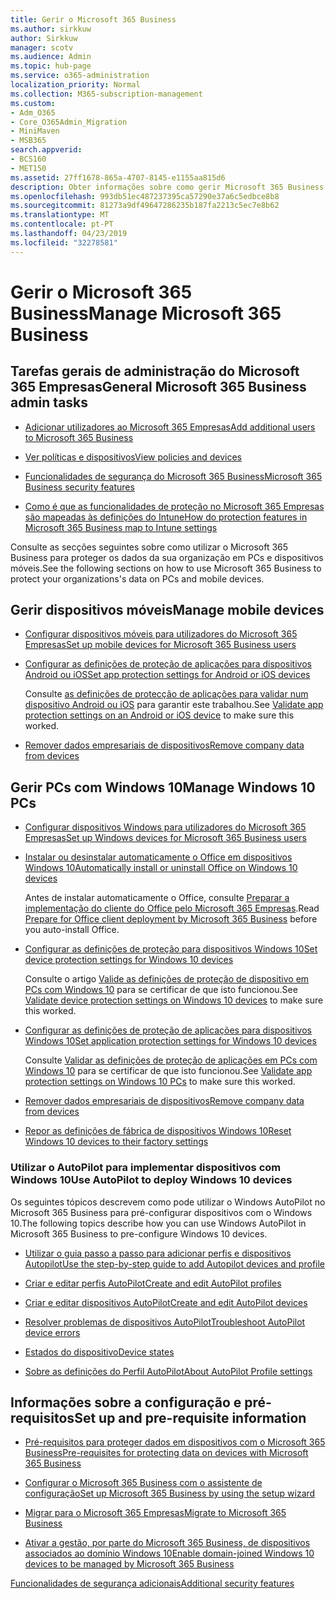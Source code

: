 ```yaml
---
title: Gerir o Microsoft 365 Business
ms.author: sirkkuw
author: Sirkkuw
manager: scotv
ms.audience: Admin
ms.topic: hub-page
ms.service: o365-administration
localization_priority: Normal
ms.collection: M365-subscription-management
ms.custom:
- Adm_O365
- Core_O365Admin_Migration
- MiniMaven
- MSB365
search.appverid:
- BCS160
- MET150
ms.assetid: 27ff1678-865a-4707-8145-e1155aa815d6
description: Obter informações sobre como gerir Microsoft 365 Business relacionados com tarefas de administração, dispositivos móveis, 10PCs do Windows e muitas dessas tarefas.
ms.openlocfilehash: 993db51ec487237395ca57290e37a6c5edbce8b8
ms.sourcegitcommit: 81273a9df49647286235b187fa2213c5ec7e8b62
ms.translationtype: MT
ms.contentlocale: pt-PT
ms.lasthandoff: 04/23/2019
ms.locfileid: "32278581"
---
```

# <a name="manage-microsoft-365-business"></a><span data-ttu-id="eb47f-103">Gerir o Microsoft 365 Business</span><span class="sxs-lookup"><span data-stu-id="eb47f-103">Manage Microsoft 365 Business</span></span>

## <a name="general-microsoft-365-business-admin-tasks"></a><span data-ttu-id="eb47f-104">Tarefas gerais de administração do Microsoft 365 Empresas</span><span class="sxs-lookup"><span data-stu-id="eb47f-104">General Microsoft 365 Business admin tasks</span></span>

- [<span data-ttu-id="eb47f-105">Adicionar utilizadores ao Microsoft 365 Empresas</span><span class="sxs-lookup"><span data-stu-id="eb47f-105">Add additional users to Microsoft 365 Business</span></span>](add-users-m365b.md)
    
- [<span data-ttu-id="eb47f-106">Ver políticas e dispositivos</span><span class="sxs-lookup"><span data-stu-id="eb47f-106">View policies and devices</span></span>](view-policies-and-devices.md)
    
- [<span data-ttu-id="eb47f-107">Funcionalidades de segurança do Microsoft 365 Business</span><span class="sxs-lookup"><span data-stu-id="eb47f-107">Microsoft 365 Business security features</span></span>](security-features.md)
    
- [<span data-ttu-id="eb47f-108">Como é que as funcionalidades de proteção no Microsoft 365 Empresas são mapeadas às definições do Intune</span><span class="sxs-lookup"><span data-stu-id="eb47f-108">How do protection features in Microsoft 365 Business map to Intune settings</span></span>](map-protection-features-to-intune-settings.md)
    
<span data-ttu-id="eb47f-109">Consulte as secções seguintes sobre como utilizar o Microsoft 365 Business para proteger os dados da sua organização em PCs e dispositivos móveis.</span><span class="sxs-lookup"><span data-stu-id="eb47f-109">See the following sections on how to use Microsoft 365 Business to protect your organizations's data on PCs and mobile devices.</span></span>
  
## <a name="manage-mobile-devices"></a><span data-ttu-id="eb47f-110">Gerir dispositivos móveis</span><span class="sxs-lookup"><span data-stu-id="eb47f-110">Manage mobile devices</span></span>

- [<span data-ttu-id="eb47f-111">Configurar dispositivos móveis para utilizadores do Microsoft 365 Empresas</span><span class="sxs-lookup"><span data-stu-id="eb47f-111">Set up mobile devices for Microsoft 365 Business users</span></span>](set-up-mobile-devices.md)
    
- [<span data-ttu-id="eb47f-112">Configurar as definições de proteção de aplicações para dispositivos Android ou iOS</span><span class="sxs-lookup"><span data-stu-id="eb47f-112">Set app protection settings for Android or iOS devices</span></span>](app-protection-settings-for-android-and-ios.md)
    
    <span data-ttu-id="eb47f-113">Consulte [as definições de protecção de aplicações para validar num dispositivo Android ou iOS](validate-settings-on-android-or-ios.md) para garantir este trabalhou.</span><span class="sxs-lookup"><span data-stu-id="eb47f-113">See [Validate app protection settings on an Android or iOS device](validate-settings-on-android-or-ios.md) to make sure this worked.</span></span> 
    
- [<span data-ttu-id="eb47f-114">Remover dados empresariais de dispositivos</span><span class="sxs-lookup"><span data-stu-id="eb47f-114">Remove company data from devices</span></span>](remove-company-data.md)
    
## <a name="manage-windows-10-pcs"></a><span data-ttu-id="eb47f-115">Gerir PCs com Windows 10</span><span class="sxs-lookup"><span data-stu-id="eb47f-115">Manage Windows 10 PCs</span></span>

- [<span data-ttu-id="eb47f-116">Configurar dispositivos Windows para utilizadores do Microsoft 365 Empresas</span><span class="sxs-lookup"><span data-stu-id="eb47f-116">Set up Windows devices for Microsoft 365 Business users</span></span>](set-up-windows-devices.md)
    
- [<span data-ttu-id="eb47f-117">Instalar ou desinstalar automaticamente o Office em dispositivos Windows 10</span><span class="sxs-lookup"><span data-stu-id="eb47f-117">Automatically install or uninstall Office on Windows 10 devices</span></span>](auto-install-or-uninstall-office.md)
    
    <span data-ttu-id="eb47f-118">Antes de instalar automaticamente o Office, consulte [Preparar a implementação do cliente do Office pelo Microsoft 365 Empresas](prepare-for-office-client-deployment.md).</span><span class="sxs-lookup"><span data-stu-id="eb47f-118">Read [Prepare for Office client deployment by Microsoft 365 Business](prepare-for-office-client-deployment.md) before you auto-install Office.</span></span> 
    
- [<span data-ttu-id="eb47f-119">Configurar as definições de proteção para dispositivos Windows 10</span><span class="sxs-lookup"><span data-stu-id="eb47f-119">Set device protection settings for Windows 10 devices</span></span>](protection-settings-for-windows-10-pcs.md)
    
    <span data-ttu-id="eb47f-120">Consulte o artigo [Valide as definições de proteção de dispositivo em PCs com Windows 10](validate-settings-on-windows-10-pcs.md) para se certificar de que isto funcionou.</span><span class="sxs-lookup"><span data-stu-id="eb47f-120">See [Validate device protection settings on Windows 10 devices](validate-settings-on-windows-10-pcs.md) to make sure this worked.</span></span> 
    
- [<span data-ttu-id="eb47f-121">Configurar as definições de proteção de aplicações para dispositivos Windows 10</span><span class="sxs-lookup"><span data-stu-id="eb47f-121">Set application protection settings for Windows 10 devices</span></span>](protection-settings-for-windows-10-devices.md)
    
    <span data-ttu-id="eb47f-122">Consulte [Validar as definições de proteção de aplicações em PCs com Windows 10](validate-protection-settings-on-windows-10-pcs.md) para se certificar de que isto funcionou.</span><span class="sxs-lookup"><span data-stu-id="eb47f-122">See [Validate app protection settings on Windows 10 PCs](validate-protection-settings-on-windows-10-pcs.md) to make sure this worked.</span></span> 
    
- [<span data-ttu-id="eb47f-123">Remover dados empresariais de dispositivos</span><span class="sxs-lookup"><span data-stu-id="eb47f-123">Remove company data from devices</span></span>](remove-company-data.md)
    
- [<span data-ttu-id="eb47f-124">Repor as definições de fábrica de dispositivos Windows 10</span><span class="sxs-lookup"><span data-stu-id="eb47f-124">Reset Windows 10 devices to their factory settings</span></span>](reset-devices-to-factory-settings.md)
    
### <a name="use-autopilot-to-deploy-windows-10-devices"></a><span data-ttu-id="eb47f-125">Utilizar o AutoPilot para implementar dispositivos com Windows 10</span><span class="sxs-lookup"><span data-stu-id="eb47f-125">Use AutoPilot to deploy Windows 10 devices</span></span>

<span data-ttu-id="eb47f-126">Os seguintes tópicos descrevem como pode utilizar o Windows AutoPilot no Microsoft 365 Business para pré-configurar dispositivos com o Windows 10.</span><span class="sxs-lookup"><span data-stu-id="eb47f-126">The following topics describe how you can use Windows AutoPilot in Microsoft 365 Business to pre-configure Windows 10 devices.</span></span>
  
- [<span data-ttu-id="eb47f-127">Utilizar o guia passo a passo para adicionar perfis e dispositivos Autopilot</span><span class="sxs-lookup"><span data-stu-id="eb47f-127">Use the step-by-step guide to add Autopilot devices and profile</span></span>](add-autopilot-devices-and-profile.md)
    
- [<span data-ttu-id="eb47f-128">Criar e editar perfis AutoPilot</span><span class="sxs-lookup"><span data-stu-id="eb47f-128">Create and edit AutoPilot profiles</span></span>](create-and-edit-autopilot-profiles.md)
    
- [<span data-ttu-id="eb47f-129">Criar e editar dispositivos AutoPilot</span><span class="sxs-lookup"><span data-stu-id="eb47f-129">Create and edit AutoPilot devices</span></span>](create-and-edit-autopilot-devices.md)
    
- [<span data-ttu-id="eb47f-130">Resolver problemas de dispositivos AutoPilot</span><span class="sxs-lookup"><span data-stu-id="eb47f-130">Troubleshoot AutoPilot device errors</span></span>](troubleshoot-autopilot-errors.md)
    
- [<span data-ttu-id="eb47f-131">Estados do dispositivo</span><span class="sxs-lookup"><span data-stu-id="eb47f-131">Device states</span></span>](device-states.md)
    
- [<span data-ttu-id="eb47f-132">Sobre as definições do Perfil AutoPilot</span><span class="sxs-lookup"><span data-stu-id="eb47f-132">About AutoPilot Profile settings</span></span>](autopilot-profile-settings.md)
    
## <a name="set-up-and-pre-requisite-information"></a><span data-ttu-id="eb47f-133">Informações sobre a configuração e pré-requisitos</span><span class="sxs-lookup"><span data-stu-id="eb47f-133">Set up and pre-requisite information</span></span>

- [<span data-ttu-id="eb47f-134">Pré-requisitos para proteger dados em dispositivos com o Microsoft 365 Business</span><span class="sxs-lookup"><span data-stu-id="eb47f-134">Pre-requisites for protecting data on devices with Microsoft 365 Business</span></span>](pre-requisites-for-data-protection.md)
    
- [<span data-ttu-id="eb47f-135">Configurar o Microsoft 365 Business com o assistente de configuração</span><span class="sxs-lookup"><span data-stu-id="eb47f-135">Set up Microsoft 365 Business by using the setup wizard</span></span>](set-up.md)
    
- [<span data-ttu-id="eb47f-136">Migrar para o Microsoft 365 Empresas</span><span class="sxs-lookup"><span data-stu-id="eb47f-136">Migrate to Microsoft 365 Business</span></span>](migrate-to-microsoft-365-business.md)
    
- [<span data-ttu-id="eb47f-137">Ativar a gestão, por parte do Microsoft 365 Business, de dispositivos associados ao domínio Windows 10</span><span class="sxs-lookup"><span data-stu-id="eb47f-137">Enable domain-joined Windows 10 devices to be managed by Microsoft 365 Business</span></span>](manage-windows-devices.md)
    
[<span data-ttu-id="eb47f-138">Funcionalidades de segurança adicionais</span><span class="sxs-lookup"><span data-stu-id="eb47f-138">Additional security features</span></span>](security-features.md#additional-security-features)
    

  

